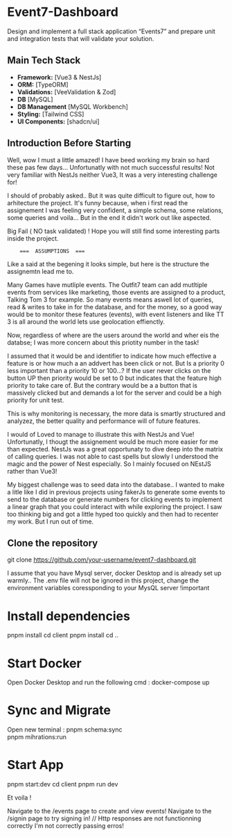 # Event7-Dashboard

Design and implement a full stack application “Events7” and prepare unit and integration tests that will validate your solution.

## Main Tech Stack

- **Framework:** [Vue3 & NestJs]
- **ORM:** [TypeORM]
- **Validations:** [VeeValidation & Zod]
- **DB** [MySQL]
- **DB Management** [MySQL Workbench]
- **Styling:** [Tailwind CSS]
- **UI Components:** [shadcn/ui]

## Introduction Before Starting

Well, wow I must a little amazed! I have beed working my brain so hard these pas few days... Unfortunatly with not much successful results! Not very familiar with NestJs neither Vue3, It was a very interesting challenge for!

I should of probably asked.. But it was quite difficult to figure out, how to arhitecture the project. It's funny because, when i first read the assignement I was feeling very confident, a simple schema, some relations, some queries and voila... But in the end it didn't work out like aspected.

Big Fail ( NO task validated) ! Hope you will still find some interesting parts inside the project.

        ===  ASSUMPTIONS  ===

Like a said at the begening it looks simple, but here is the structure the assignemtn lead me to.

Many Games have mutliple events. The Outfit7 team can add mutltiple events from services like marketing, those events are assigned to a product, Talking Tom 3 for example. So many events means aswell lot of queries, read & writes to take in for the database, and for the money, so a good way would be to monitor these features (events), with event listeners and like TT 3 is all around the world lets use geolocation effienctly.

Now, regardless of where are the users around the world and wher eis the databse; I was more concern about this priotity number in the task!

I assumed that it would be and identifier to indicate how much effective a feature is or how much a an addvert has been click or not. But Is a priority 0 less important than a priority 10 or 100...? If the user never clicks on the button UP then priority would be set to 0 but indicates that the feature high priority to take care of. But the contrary would be a a button that is massively clicked but and demands a lot for the server and could be a high priority for unit test.

This is why monitoring is necessary, the more data is smartly structured and analyzez, the better quality and performance will of future features.

I would of Loved to manage to illustrate this with NestJs and Vue! Unfortunatly, I thougt the assignement would be much more easier for me than expected. NestJs was a great opportunaty to dive deep into the matrix of calling queries. I was not able to cast spells but slowly I understood the magic and the power of Nest especially. So I mainly focused on NEstJS rather than Vue3!

My biggest challenge was to seed data into the database.. I wanted to make a litle like I did in previous projects using fakerJs to generate some events to send to the database or generate numbers for clicking events to implement a linear graph that you could interact with while exploring the project. I saw too thinking big and got a little hyped too quickly and then had to recenter my work. But I run out of time.

## Clone the repository

git clone https://github.com/your-username/event7-dashboard.git

I assume that you have Mysql server, docker Desktop and is already set up warmly..
The .env file will not be ignored in this project, change the environment variables coressponding to your MysQL server !important

# Install dependencies

pnpm install
cd client
pnpm install
cd ..

# Start Docker

Open Docker Desktop
and run the following cmd :
docker-compose up

# Sync and Migrate

Open new terminal :
pnpm schema:sync  
pnpm mihrations:run

# Start App

pnpm start:dev
cd client
pnpm run dev

Et voila !

Navigate to the /events page to create and view events!
Navigate to the /signin page to try signing in! // Http responses are not functionning correctly I'm not correctly passing erros!
